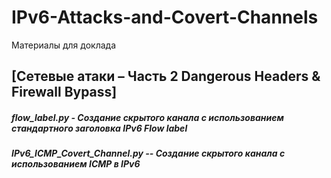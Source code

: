 # IPv6-Attacks-and-Covert-Channels
Материалы для доклада 
## [Сетевые атаки – Часть 2 Dangerous Headers & Firewall Bypass]

##### flow_label.py - Создание скрытого канала с использованием стандартного заголовка IPv6 Flow label 
##### IPv6_ICMP_Covert_Channel.py -- Создание скрытого канала с использованием ICMP в IPv6  
